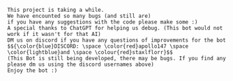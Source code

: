    This project is taking a while.
    We have encounted so many bugs (and still are)
    if you have any suggestions with the code please make some :)
    A special thanks to ChatGPT for helping us debug. (This bot would not work if it wasn't for that AI)
    DM us on discord if you have any questions of improvements for the bot
    $${\color{blue}DISCORD: \space \color{red}apollo147 \space \color{lightblue}and \space \colour{red}staxlflorr}$$
    (This Bot is still being developed, there may be bugs. If you find any please dm us using the discord usernames above)
    Enjoy the bot :)
    
